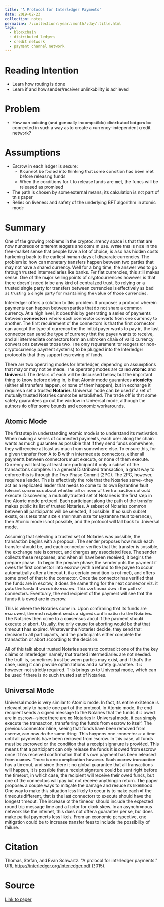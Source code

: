 ```yaml
---
title: 'A Protocol for Interledger Payments'
date: 2019-02-23
collection: notes
permalink: /:collection/:year/:month/:day/:title.html
tags:
  - blockchain
  - distributed ledgers
  - credit network
  - payment channel network
---
```


# Reading Intention
* Learn how routing is done
* Learn if and how sender/receiver unlinkability is achieved

# Problem
* How can existing (and generally incompatible) distributed ledgers be connected in such a way as to create a currency-independent credit network?

# Assumptions
* Escrow in each ledger is secure:
  * It cannot be fooled into thinking that some condition has been met before releasing funds
  * When the conditions for it to release funds are met, the funds will be released as promised
* The path is chosen by some external means; its calculation is not part of this paper
* Relies on liveness and safety of the underlying BFT algorithm in atomic mode

# Summary
One of the growing problems in the cryptocurrency space is that that are now hundreds of different ledgers and coins in use. While this is nice in the free-market sense that people have a lot of choice, is also has hidden costs harkening back to the earliest human days of disparate currencies. The problem is: how can monetary transfers happen between two parties that may not have a shared currency. Well for a long time, the answer was to go through trusted intermediaries like banks. For fiat currencies, this still makes sense. One of the major selling points of cryptocurrencies however, is that there doesn't need to be any kind of centralized trust. So relying on a trusted single party for transfers between currencies is effectively as bad as trusting a single party for maintaining the value of those currencies.

Interledger offers a solution to this problem. It proposes a protocol wherein payments can happen between parties that do not share a common currency. At a high level, it does this by generating a series of payments between __connectors__ where each connector converts from one currency to another. The first requirement of the connectors is that the first connector can accept the type of currency the the initial payer wants to pay in, the last connector can send the type of currency that the payee wants to receive, and all intermediate connectors form an unbroken chain of valid currency conversions between those two. The only requirement for ledgers (or non-cryptocurrency payment systems) to be plugged into the Interledger protocol is that they support escrowing of funds.

There are two operating modes for Interledger, depending on assumptions that may or may not be made. The operating modes are called **Atomic** and **Universal**. The details of each will be discussed below, but the important thing to know before diving in, is that Atomic mode guarantees __atomicity__ (either all transfers happen, or none of them happen), but in exchange it requires a set a trusted __Notaries__. Universal mode can be used if a set of mutually trusted Notaries cannot be established. The trade off is that some safety guarantees go out the window in Universal mode, although the authors do offer some bounds and economic workarounds.

## Atomic Mode
The first step in understanding Atomic mode is to understand its motivation. When making a series of connected payments, each user along the chain wants as much guarantee as possible that if they send funds somewhere, they will receive at least as much from somewhere else. To ensure this, for a given transfer from A to B with n intermediate connectors, either all payments between connectors must execute, or none of them execute. Currency will lost by at least one participant if only a subset of the transactions complete. In a general Distributed transaction, a great way to enforce this is through the Two-Phase Commit (2PC). The 2PC, however, requires a leader. This is effectively the role that the Notaries serve--they act as a replicated leader that needs to come to its own Byzantine fault tolerant consensus about whether all or none of the transactions should execute. Discovering a mutually trusted set of Notaries is the first step in the Atomic mode protocol. Each participant along the path of the transfer makes public its list of trusted Notaries. A subset of Notaries common between all participants will be selected, if possible. If no such subset exists, or is less than size 4 (minimum size for Byzantine fault tolerance), then Atomic mode is not possible, and the protocol will fall back to Universal mode.

Assuming that selecting a trusted set of Notaries was possible, the transaction begins with a proposal. The sender proposes how much each transfer should be, and each connector verifies that the transfer is possible, the exchange rate is correct, and charges any associated fees. The sender collects these responses, and when all have been received, it begins the prepare phase. To begin the prepare phase, the sender puts the payment it owes the first connector into escrow (with a refund to the payee to occur automatically after a timeout __t__, if a certain condition is not met), and offers some proof of that to the connector. Once the connector has verified that the funds are in escrow, it does the same thing for the next connector viz. it puts the funds __it__ owes into escrow. This continues down the path of connectors. Eventually, the end recipient of the payment will see that the funds it is owed are in escrow.

This is where the Notaries come in. Upon confirming that its funds are escrowed, the end recipient sends a signed confirmation to the Notaries. The Notaries then come to a consensus about if the payment should execute or abort. Usually, the only cause for aborting would be that that timeout __t__ has expired. Whatever the Notaries decide, they send that decision to all participants, and the participants either complete the transaction or abort according to the decision.

All of this talk about trusted Notaries seems to contradict one of the the key claims of Interledger, namely that trusted intermediaries are not needed. The truth is, sometimes trust between parties may exist, and if that's the case, using it can provide optimizations and a safety guarantee. It is however, not strictly required. This brings us to Universal mode, which can be used if there is no such trusted set of Notaries.

## Universal Mode
Universal mode is very similar to Atomic mode. In fact, its entire existence is relevant only to handle one part of the protocol. In Atomic mode, the end recipient sends a signed message to the Notaries that the funds it is owed are in escrow--since there are no Notaries in Universal mode, it can simply execute the transaction, transferring the funds from escrow to itself. The previous connector inline, seeing that funds have been removed from escrow, can now do the same thing. This happens one connector at a time until all payments have been removed from escrow. In this case, all funds must be escrowed on the condition that a receipt signature is provided. This means that a participant can only release the funds it is owed from escrow once it has received confirmation that it's own payment has been released from escrow. There is one complication however. Each escrow transaction has a timeout, and since there is no global guarantee that all transactions will happen, it is possible that a receipt signature could be sent right before the timeout, in which case, the recipient will receive their owed funds, but one of the connectors will pay but not receive anything in return. The paper proposes a couple ways to mitigate the damage and reduce its likelihood. One way to make this situation less likely to occur is to make each of the timeouts different, that is the last connectors to execute should have the longest timeout. The increase of the timeout should include the expected round trip message time and a factor for clock skew. In an asynchronous network like the internet, this does not offer a guarantee per se, but does make partial payments less likely. From an economic perspective, one mitigation could be to increase transfer fees to include the possibility of failure.

# Citation
Thomas, Stefan, and Evan Schwartz. "A protocol for interledger payments." URL https://interledger.org/interledger.pdf (2015).

# Source
[Link to paper](http://blockchainlab.com/pdf/interledger.pdf)

